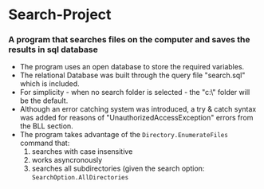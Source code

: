 # Search-Project
### A program that searches files on the computer and saves the results in sql database

 * The program uses an open database to store the required variables.
 * The relational Database was built through the query file "search.sql" which is included.
 * For simplicity - when no search folder is selected - the "c:\\" folder will be the default.
 * Although an error catching system was introduced, a try & catch syntax was added 
 for reasons of "UnauthorizedAccessException" errors from the BLL section.
 * The program takes advantage of the `Directory.EnumerateFiles` command that:
    1. searches with case insensitive
    2. works asyncronously 
    3. searches all subdirectories (given the search option: `SearchOption.AllDirectories`
